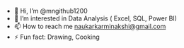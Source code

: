 - 👋 Hi, I’m @mngithub1200
- 👀 I’m interested in Data Analysis ( Excel, SQL, Power BI)
- 📫 How to reach me naukarkarminakshi@gmail.com
- ⚡ Fun fact: Drawing, Cooking

<!---
mngithub1200/mngithub1200 is a ✨ special ✨ repository because its `README.md` (this file) appears on your GitHub profile.
You can click the Preview link to take a look at your changes.
--->
